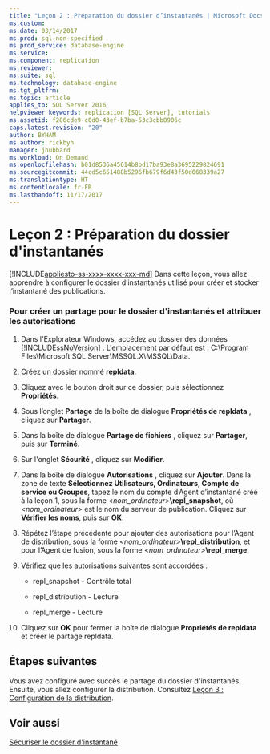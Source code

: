 ```yaml
---
title: "Leçon 2 : Préparation du dossier d’instantanés | Microsoft Docs"
ms.custom: 
ms.date: 03/14/2017
ms.prod: sql-non-specified
ms.prod_service: database-engine
ms.service: 
ms.component: replication
ms.reviewer: 
ms.suite: sql
ms.technology: database-engine
ms.tgt_pltfrm: 
ms.topic: article
applies_to: SQL Server 2016
helpviewer_keywords: replication [SQL Server], tutorials
ms.assetid: f286cde9-c0d0-43ef-b7ba-53c3cbb8906c
caps.latest.revision: "20"
author: BYHAM
ms.author: rickbyh
manager: jhubbard
ms.workload: On Demand
ms.openlocfilehash: b01d8536a45614b8bd17ba93e8a3695229824691
ms.sourcegitcommit: 44cd5c651488b5296fb679f6d43f50d068339a27
ms.translationtype: HT
ms.contentlocale: fr-FR
ms.lasthandoff: 11/17/2017
---
```

# <a name="lesson-2-preparing-the-snapshot-folder"></a>Leçon 2 : Préparation du dossier d'instantanés
[!INCLUDE[appliesto-ss-xxxx-xxxx-xxx-md](../../includes/appliesto-ss-xxxx-xxxx-xxx-md.md)] Dans cette leçon, vous allez apprendre à configurer le dossier d’instantanés utilisé pour créer et stocker l’instantané des publications.  
  
### <a name="to-create-a-share-for-the-snapshot-folder-and-assign-permissions"></a>Pour créer un partage pour le dossier d'instantanés et attribuer les autorisations  
  
1.  Dans l'Explorateur Windows, accédez au dossier des données [!INCLUDE[ssNoVersion](../../includes/ssnoversion-md.md)] . L'emplacement par défaut est : C:\Program Files\Microsoft SQL Server\MSSQL.X\MSSQL\Data.  
  
2.  Créez un dossier nommé **repldata**.  
  
3.  Cliquez avec le bouton droit sur ce dossier, puis sélectionnez **Propriétés**.  
  
4.  Sous l’onglet **Partage** de la boîte de dialogue **Propriétés de repldata** , cliquez sur **Partager**.  
  
5.  Dans la boîte de dialogue **Partage de fichiers** , cliquez sur **Partager**, puis sur **Terminé**.  
  
6.  Sur l'onglet **Sécurité** , cliquez sur **Modifier**.  
  
7.  Dans la boîte de dialogue **Autorisations** , cliquez sur **Ajouter**. Dans la zone de texte **Sélectionnez Utilisateurs, Ordinateurs, Compte de service ou Groupes**, tapez le nom du compte d’Agent d’instantané créé à la leçon 1, sous la forme \<*nom_ordinateur>***\repl_snapshot**, où \<*nom_ordinateur>* est le nom du serveur de publication. Cliquez sur **Vérifier les noms**, puis sur **OK**.  
  
8.  Répétez l’étape précédente pour ajouter des autorisations pour l’Agent de distribution, sous la forme \<*nom_ordinateur>***\repl_distribution**, et pour l’Agent de fusion, sous la forme \<*nom_ordinateur>***\repl_merge**.  
  
9. Vérifiez que les autorisations suivantes sont accordées :  
  
    -   repl_snapshot - Contrôle total  
  
    -   repl_distribution - Lecture  
  
    -   repl_merge - Lecture  
  
10. Cliquez sur **OK** pour fermer la boîte de dialogue **Propriétés de repldata** et créer le partage repldata.  
  
## <a name="next-steps"></a>Étapes suivantes  
Vous avez configuré avec succès le partage du dossier d'instantanés. Ensuite, vous allez configurer la distribution. Consultez [Leçon 3 : Configuration de la distribution](../../relational-databases/replication/lesson-3-configuring-distribution.md).  
  
## <a name="see-also"></a>Voir aussi  
[Sécuriser le dossier d'instantané](../../relational-databases/replication/security/secure-the-snapshot-folder.md)  
  
  
  
